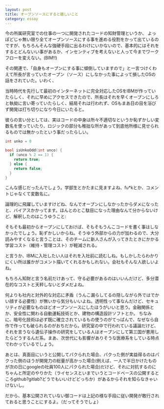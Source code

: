 ```yaml
---
layout: post
title: オープンソースにすると嬉しいこと
category: essay
---
```


今の所属研究室での仕事の一つに開発されたコードの知財管理というか、
よっぽどじゃ無い限り全てオープンソースにする事を進める役割をかって出ているのですが、もちろんそんな強硬手段に出るわけにいかないので、基本的にはそれをするとどんないい事があるか、インセンティブを考えないと人って今までワークフローを変えない。(BIM!!)

その関連で、「自身もオープンにする事に傾倒していますので」と一言つけくわえて所長が言っていたオープン（ソース）にしなかった事によって損したOSの話をされていた。いわく、

当時時代を先行して最初のインターネットに完全対応したOSをIBMが作っていたらしく、それに早めにアクセスできたので、所長はそれを早くオープンにしろと執拗に言い寄っていたらしく、結局それは行われず、OSもまあ日の目を浴びず開発は打ち切りになり今日にいたると。

彼らの言い分としては、実はコードの中身は所々不適切なというか恥ずかしい変数名を使っていたり、ロジックの部分も稚拙な所があって到底他所様に見せられるものでは無かったという事だったらしい。

```c
int unko = 0

bool isUnkoOdd(int unco) {
  if (unco % 2 == 1) {
    return true;
  } else {
    return false;
  }
}
```
こんな感じだったんでしょう。学部生とかたまに見ますよね、fu*kとか、コメントじゃなくて変数名に。

論理的に飛躍していますけどね、なんでオープンにしなかったからダメになったと、バイアスかかってます。ほんとのとこ駄目になった理由なんて分からないけど、解釈したのはこうゆうこと:

そもそも最初からオープンにしておけば、そもそもうんこコードを書く事はしなかったでしょう。恥ずかしいからね。そうゆう外部からの力が加わるので、大分読みやすくなると言うことは、そのチームに新人さんが入ってきたときにかかる学習コスト（維持・管理コスト）が軽減される。

と言うか、IBMに入社したい人はそれを入社前に読むしね。もしかしたらわかりにくい所は誰かがコメント描いてくれるかもしれない。会社もそんな人欲しいよね。

もちろん知財と言う名前だけあって、守る必要があるのはいいんだけど、多分潜在的なコストと天秤しないとダメだよね。

何よりも社内と対外的な対応に矛盾（うんこ漏らしてるの隠しながら外ではでかい顔する必要性）が無いから気分もいいよね。透明性って事なんだけど、セキュリティが必要なものほどオープンソースにしたほうがいいと思う。金融関係とか、安全性に関わる自動運転技術とか、建物の構造設計ソフトとか。
ちなみに、暗号化技術は必ず既に確立されているもの使うのがてっぱんで、なぜなら自作で作っても破られるのがおちだから。研究室の中で行われている議論だけど、それを言うなら遺伝子操作の研究をしている人はオープンにして第三国が悪用したらどうするんだ系。まあ、次世代にも影響がありそうな医療系をしている時点でわかっているでしょう。

あとは、真面目にいうと公開してパクられた場合、パクった側が実益得るのはパクった側のほうが開発力の総量が高かった場合(例えば、一人で半日かけたものが次の日にgoogleの社員100人にパクられた場合)だけど、それに対抗するのにちゃんと所定のやりかた（ライセンスといまでいうとコードベースの公開するところgithub?gitlab?どうでもいいけどどっちか）があるからそれを知らなきゃいけないし。

だから、基本公開されていない御コードは上記の様な手段に従い開発が敢行されておると思うことにするよ。（だってそうでしょ）